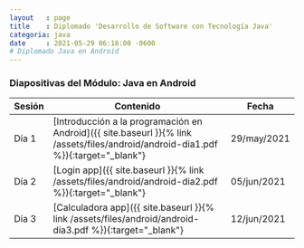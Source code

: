 ```yaml
---
layout   : page
title    : Diplomado 'Desarrollo de Software con Tecnología Java'
categoria: java
date     : 2021-05-29 06:18:00 -0600
# Diplomado Java en Android
---
```


### Diapositivas del Módulo: Java en Android

| Sesión | Contenido | Fecha |
| --- | --- | ---|
| Día 1 | [Introducción a la programación en Android]({{ site.baseurl }}{% link /assets/files/android/android-dia1.pdf %}){:target="_blank"} | 29/may/2021 |
| Día 2 | [Login app]({{ site.baseurl }}{% link /assets/files/android/android-dia2.pdf %}){:target="_blank"} | 05/jun/2021 |
| Día 3 | [Calculadora app]({{ site.baseurl }}{% link /assets/files/android/android-dia3.pdf %}){:target="_blank"} | 12/jun/2021 |